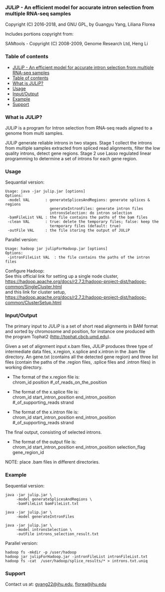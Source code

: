 ### <a name="julip"></a> JULiP - An efficient model for accurate intron selection from multiple RNA-seq samples

Copyright (C) 2016-2018, and GNU GPL, by Guangyu Yang, Liliana Florea

Includes portions copyright from:

SAMtools - Copyright (C) 2008-2009, Genome Research Ltd, Heng Li


### <a name="table-of-contents"></a> Table of contents

- [JULiP - An efficient model for accurate intron selection from multiple RNA-seq samples](#julip)  
- [Table of contents](#table-of-contents)  
- [What is JULiP?](#what-is-julip)  
- [Usage](#usage)  
- [Input/Output](#inputoutput)  
- [Example](#example)   
- [Support](#support)  


### <a name="what-is-julip"></a> What is JULiP?

JULiP is a program for Intron selection from RNA-seq reads aligned to a genome from multi samples. 

JULiP generate reliable introns in two stages. Stage 1 collect the introns from multiple samples extracted from spliced read alignments, filter the low quality introns, detect gene regions. Stage 2 use Lasso regulated linear programming to determine a set of introns for each gene region.


### <a name="usage"></a> Usage

Sequantial version:  
```
Usage: java -jar julip.jar [options]  
Options:  
 -model VAL       : generateSplicesAndRegions: generate splices & regions
                    generateIntronFiles: generate intron files
                    intronsSelection: do intron selection 
 -bamFileList VAL : the file contains the paths of the bam files
 -clean VAL       : true: delete the temporary files; false: keep the
                    termporary files (default: true)
 -outFile VAL     : the file storing the output of JULiP
```
Parallel version:  
```
Usage: hadoop jar julipForHadoop.jar [options]
Options:
 -intronFileList VAL  : the file contains the paths of the intron files
```
Configure Hadoop:  
See this official link for setting up a single node cluster,  
https://hadoop.apache.org/docs/r2.7.2/hadoop-project-dist/hadoop-common/SingleCluster.html  
and this link for cluster setup,  
https://hadoop.apache.org/docs/r2.7.2/hadoop-project-dist/hadoop-common/ClusterSetup.html  

### <a name="inputoutput"></a> Input/Output  
The primary input to JULiP is a set of short read alignments in BAM format and sorted by chromosome and position, for instance one produced with the program Tophat2 (http://tophat.cbcb.umd.edu).

Given a set of alignment input x.bam files, JULiP produces three type of intermediate data files, x.region, x.splice and x.intron in the .bam file directory. An gene.txt (contains all the detected gene region) and three list files (contain the paths of the .region files, .splice files and .intron files) in working directory.

- The format of the x.region file is:  
chrom_id position #_of_reads_on_the_position  

- The format of the x.splice file is:  
chrom_id start_intron_position end_intron_position #_of_supporting_reads strand  

- The format of the x.intron file is:  
chrom_id start_intron_position end_intron_position #_of_supporting_reads strand

The final output, consisting of selected introns.
- The format of the output file is:  
chrom_id start_intron_position end_intron_position selection_flag gene_region_id

NOTE: place .bam files in different directories.


### <a name="example"></a> Example  
Sequential version:  
```
java -jar julip.jar \
	 -model generateSplicesAndRegions \
	 -bamFileList bamFileList.txt

java -jar julip.jar \
	 -model generateIntronFiles

java -jar julip.jar \
     -model intronsSelection \
     -outFile introns_selection_result.txt
```
Parallel version:  
```
hadoop fs -mkdir -p /user/hadoop
hadoop jar julipForHadoop.jar -intronFileList intronFileList.txt
hadoop fs -cat  /user/hadoop/splice_results/* > introns.txt.uniq
```

### <a name="support"></a> Support

Contact us at: gyang22@jhu.edu, florea@jhu.edu
